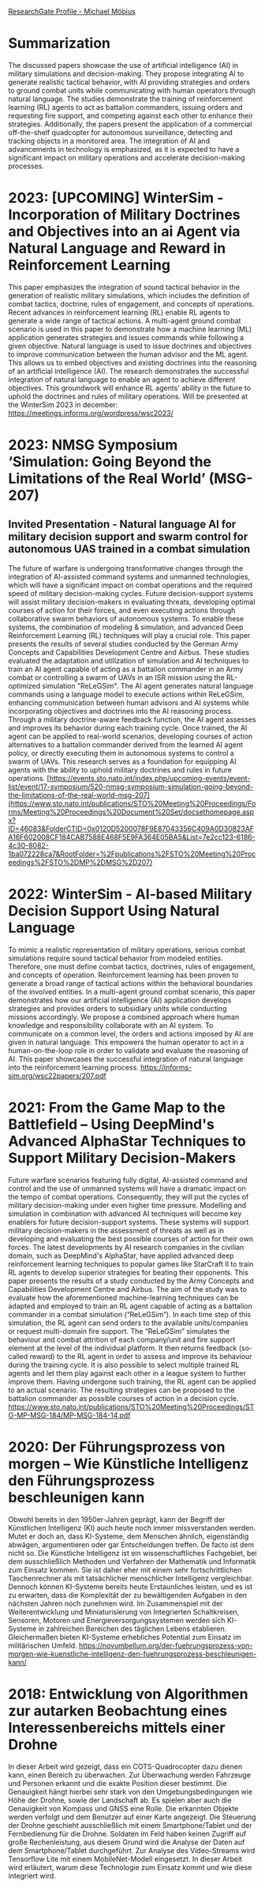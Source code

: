 [ResearchGate Profile - Michael Möbius](https://www.researchgate.net/profile/Michael-Moebius-3)
# Summarization
The discussed papers showcase the use of artificial intelligence (AI) in military simulations and decision-making. They propose integrating AI to generate realistic tactical behavior, with AI providing strategies and orders to ground combat units while communicating with human operators through natural language. The studies demonstrate the training of reinforcement learning (RL) agents to act as battalion commanders, issuing orders and requesting fire support, and competing against each other to enhance their strategies. Additionally, the papers present the application of a commercial off-the-shelf quadcopter for autonomous surveillance, detecting and tracking objects in a monitored area. The integration of AI and advancements in technology is emphasized, as it is expected to have a significant impact on military operations and accelerate decision-making processes.

# 2023: [UPCOMING] WinterSim - Incorporation of Military Doctrines and Objectives into an ai Agent via Natural Language and Reward in Reinforcement Learning
This paper emphasizes the integration of sound tactical behavior in the generation of realistic military simulations, which includes the definition of combat tactics, doctrine, rules of engagement, and concepts of operations. Recent advances in reinforcement learning (RL) enable RL agents to generate a wide range of tactical actions. A multi-agent ground combat scenario is used in this paper to demonstrate how a machine learning (ML) application generates strategies and issues commands while following a given objective. Natural language is used to issue doctrines and objectives to improve communication between the human advisor and the ML agent. This allows us to embed objectives and existing doctrines into the reasoning of an artificial intelligence (AI). The research demonstrates the successful integration of natural language to enable an agent to achieve different objectives. This groundwork will enhance RL agents' ability in the future to uphold the doctrines and rules of military operations.
Will be presented at the WinterSim 2023 in december: https://meetings.informs.org/wordpress/wsc2023/

# 2023: NMSG Symposium ‘Simulation: Going Beyond the Limitations of the Real World’ (MSG-207)
## Invited Presentation - Natural language AI for military decision support and swarm  control for autonomous UAS trained in a combat simulation
The future of warfare is undergoing transformative changes through the integration of AI-assisted command systems and unmanned technologies, which will have a significant impact on combat operations and the required speed of military decision-making cycles. Future decision-support systems will assist military decision-makers in evaluating threats, developing optimal courses of action for their forces, and even executing actions through collaborative swarm behaviors of autonomous systems. To enable these systems, the combination of modeling & simulation, and advanced Deep Reinforcement Learning (RL) techniques will play a crucial role.
This paper presents the results of several studies conducted by the German Army Concepts and Capabilities Development Centre and Airbus. These studies evaluated the adaptation and utilization of simulation and AI techniques to train an AI agent capable of acting as a battalion commander in an Army combat or controlling a swarm of UAVs in an ISR mission using the RL-optimized simulation "ReLeGSim". The AI agent generates natural language commands using a language model to execute actions within ReLeGSim, enhancing communication between human advisors and AI systems while incorporating objectives and doctrines into the AI reasoning process. Through a military doctrine-aware feedback function, the AI agent assesses and improves its behavior during each training cycle.
Once trained, the AI agent can be applied to real-world scenarios, developing courses of action alternatives to a battalion commander derived from the learned AI agent policy, or directly executing them in autonomous systems to control a swarm of UAVs. This research serves as a foundation for equipping AI agents with the ability to uphold military doctrines and rules in future operations.
[https://events.sto.nato.int/index.php/upcoming-events/event-list/event/17-symposium/520-nmsg-symposium-simulation-going-beyond-the-limitations-of-the-real-world-msg-207](https://www.sto.nato.int/publications/STO%20Meeting%20Proceedings/Forms/Meeting%20Proceedings%20Document%20Set/docsethomepage.aspx?ID=46083&FolderCTID=0x0120D5200078F9E87043356C409A0D30823AFA16F602008CF184CAB7588E468F5E9FA364E05BA5&List=7e2cc123-6186-4c30-8082-1ba072228ca7&RootFolder=%2Fpublications%2FSTO%20Meeting%20Proceedings%2FSTO%2DMP%2DMSG%2D207)

# 2022: WinterSim - AI-based Military Decision Support Using Natural Language
To mimic a realistic representation of military operations, serious combat simulations require sound tactical behavior from modeled entities. Therefore, one must define combat tactics, doctrines, rules of engagement, and concepts of operation. Reinforcement learning has been proven to generate a broad range of tactical actions within the behavioral boundaries of the involved entities. In a multi-agent ground combat scenario, this paper demonstrates how our artificial intelligence (AI) application develops strategies and provides orders to subsidiary units while conducting missions accordingly. We propose a combined approach where human knowledge and responsibility collaborate with an AI system. To communicate on a common level, the orders and actions imposed by AI are given in natural language. This empowers the human operator to act in a human-on-the-loop role in order to validate and evaluate the reasoning of AI. This paper showcases the successful integration of natural language into the reinforcement learning process.
https://informs-sim.org/wsc22papers/207.pdf

# 2021: From the Game Map to the Battlefield – Using DeepMind's Advanced AlphaStar Techniques to Support Military Decision-Makers
Future warfare scenarios featuring fully digital, AI-assisted command and control and the use of unmanned systems will have a dramatic impact on the tempo of combat operations. Consequently, they will put the cycles of military decision-making under even higher time pressure. Modelling and simulation in combination with advanced AI techniques will become key enablers for future decision-support systems. These systems will support military decision-makers in the assessment of threats as well as in developing and evaluating the best possible courses of action for their own forces. The latest developments by AI research companies in the civilian domain, such as DeepMind's AlphaStar, have applied advanced deep reinforcement learning techniques to popular games like StarCraft II to train RL agents to develop superior strategies for beating their opponents.
This paper presents the results of a study conducted by the Army Concepts and Capabilities Development Centre and Airbus. The aim of the study was to evaluate how the aforementioned machine-learning techniques can be adapted and employed to train an RL agent capable of acting as a battalion commander in a combat simulation (“ReLeGSim”). In each time step of this simulation, the RL agent can send orders to the available units/companies or request multi-domain fire support. The “ReLeGSim” simulates the behaviour and combat attrition of each company/unit and fire support element at the level of the individual platform. It then returns feedback (so-called reward) to the RL agent in order to assess and improve its behaviour during the training cycle. It is also possible to select multiple trained RL agents and let them play against each other in a league system to further improve them.
Having undergone such training, the RL agent can be applied to an actual scenario. The resulting strategies can be proposed to the battalion commander as possible courses of action in a decision cycle.
https://www.sto.nato.int/publications/STO%20Meeting%20Proceedings/STO-MP-MSG-184/MP-MSG-184-14.pdf

# 2020: Der Führungsprozess von morgen – Wie Künstliche Intelligenz den Führungsprozess beschleunigen kann
Obwohl bereits in den 1950er-Jahren geprägt, kann der Begriff der Künstlichen Intelligenz (KI) auch heute noch immer missverstanden werden. Mutet er doch an, dass KI-Systeme, dem Menschen ähnlich, eigenständig abwägen, argumentieren oder gar Entscheidungen treffen. De facto ist dem nicht so. Die Künstliche Intelligenz ist ein wissenschaftliches Fachgebiet, bei dem ausschließlich Methoden und Verfahren der Mathematik und Informatik zum Einsatz kommen. Sie ist daher eher mit einem sehr fortschrittlichen Taschenrechner als mit tatsächlicher menschlicher Intelligenz vergleichbar.
Dennoch können KI-Systeme bereits heute Erstaunliches leisten, und es ist zu erwarten, dass die Komplexität der zu bewältigenden Aufgaben in den nächsten Jahren noch zunehmen wird. Im Zusammenspiel mit der Weiterentwicklung und Miniaturisierung von Integrierten Schaltkreisen, Sensoren, Motoren und Energieversorgungssystemen werden sich KI-Systeme in zahlreichen Bereichen des täglichen Lebens etablieren. Gleichermaßen bieten KI-Systeme erhebliches Potential zum Einsatz im militärischen Umfeld.
https://novumbellum.org/der-fuehrungsprozess-von-morgen-wie-kuenstliche-intelligenz-den-fuehrungsprozess-beschleunigen-kann/

# 2018: Entwicklung von Algorithmen zur autarken Beobachtung eines Interessenbereichs mittels einer Drohne
In dieser Arbeit wird gezeigt, dass ein COTS-Quadrocopter dazu dienen kann, einen Bereich zu überwachen. Zur Überwachung werden Fahrzeuge und Personen erkannt und die exakte Position dieser bestimmt. Die Genauigkeit hängt hierbei sehr stark von den Umgebungsbedingungen wie Höhe der Drohne, sowie der Landschaft ab. Es spielen aber auch die Genauigkeit von Kompass und GNSS eine Rolle. Die erkannten Objekte werden verfolgt und dem Benutzer auf einer Karte angezeigt. Die Steuerung der Drohne geschieht ausschließlich mit einem Smartphone/Tablet und der Fernbedienung für die Drohne. Soldaten im Feld haben keinen Zugriff auf große Rechenleistung, aus diesem Grund wird die Analyse der Daten auf dem Smartphone/Tablet durchgeführt.
Zur Analyse des Video-Streams wird Tensorflow Lite mit einem MobileNet-Modell eingesetzt. In dieser Arbeit wird erläutert, warum diese Technologie zum Einsatz kommt und wie diese integriert wird.
